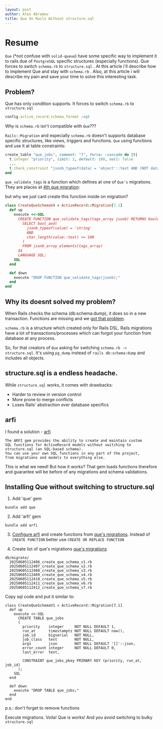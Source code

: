 ```yaml
---
layout: post
author: Alex Abramov
title: Que On Rails Without structure.sql
---
```


# Resume

`Que` (\*not confuse with `solid-queue`) have some specific way to implement it to rails due of `PostgreSQL` specific structures (especially functions). Que forces to switch `schema.rb` to `structure.sql` . At this article i'll describe how to implement Que and stay with `schema.rb` . Also, at this article i will describe my pain and save your time to solve this interesting task.

## Problem?

Que has only condition supports. It forces to switch `schema.rb` to `structure.sql`

```ruby
config.active_record.schema_format :sql
```

Why is `schema.rb` isn't compatible with `Que`???

`Rails::Migration` and especially `schema.rb` doesn't supports database specific structures, like views, triggers and functions. `Que` using functions and use it at table constraints:

```ruby
create_table "que_jobs", comment: "7", force: :cascade do |t|
  t.integer "priority", limit: 2, default: 100, null: false
  ...
  t.check_constraint "jsonb_typeof(data) = 'object'::text AND (NOT data ? 'tags'::text OR jsonb_typeof(data -> 'tags'::text) = 'array'::text AND jsonb_array_length(data -> 'tags'::text) <= 5 AND que_validate_tags(data -> 'tags'::text))", name: "valid_data"
end
```

`que_validate_tags` is a function which defines at one of `Que's` migrations. They are places at [4th que migration](https://github.com/que-rb/que/blob/master/lib/que/migrations/4/up.sql#L34):

but why we just cant create this function inside on migration?

```ruby
class CreateQueSchemaV4 < ActiveRecord::Migration[7.1]
  def up
    execute <<~SQL
      CREATE FUNCTION que_validate_tags(tags_array jsonb) RETURNS boolean AS $$
        SELECT bool_and(
          jsonb_typeof(value) = 'string'
          AND
          char_length(value::text) <= 100
        )
        FROM jsonb_array_elements(tags_array)
      $$
      LANGUAGE SQL;
    SQL
  end

  def down
    execute "DROP FUNCTION que_validate_tags(jsonb);"
  end
end
```

## Why its doesnt solved my problem?

When Rails checks the schema (db:schema:dump), it does so in a new transaction. Functions are missing and we [got that problem](https://github.com/que-rb/que/issues/397).

`schema.rb` is a structure which created only for Rails DSL. Rails migrations have a lot of transactions/processes which can forgot your function from database at any process.

So, for that creators of `Que` asking for switching `schema.rb -> structure.sql`. It's using `pg_dump` instead of `rails db:schema:dump` and includes all objects.

## structure.sql is a endless headache.

While `structure.sql` works, it comes with drawbacks:

- Harder to review in version control
- More prone to merge conflicts
- Loses Rails' abstraction over database specifics

## arfi

I found a solution - [arfi](https://github.com/unurgunite/arfi)

```
The ARFI gem provides the ability to create and maintain custom
SQL functions for ActiveRecord models without switching to structure.sql (an SQL-based schema).
You can use your own SQL functions in any part of the project,
from migrations and models to everything else.
```

This is what we need! But how it works?
That gem loads functions therefore and guarantee will be before of any migrations and schema validations.

## Installing Que without switching to structure.sql

1. Add 'que' gem

```
bundle add que
```

2. Add 'arfi' gem

```
bundle add arfi
```

3. [Configure arfi](https://github.com/unurgunite/arfi?tab=readme-ov-file#usage) and create functions from [que's migrations](https://github.com/que-rb/que/tree/master/lib/que/migrations). Instead of `CREATE FUNCTION` better use `CREATE OR REPLACE FUNCTION`

4. Create list of que's migrations [que's migrations](https://github.com/que-rb/que/tree/master/lib/que/migrations)

```
db/migrate/
  20250605112406_create_que_schema_v1.rb
  20250605112407_create_que_schema_v2.rb
  20250605112408_create_que_schema_v3.rb
  20250605112409_create_que_schema_v4.rb
  20250605112410_create_que_schema_v5.rb
  20250605112411_create_que_schema_v6.rb
  20250605112412_create_que_schema_v7.rb
```

Copy sql code and put it similar to:

```
class CreateQueSchemaV1 < ActiveRecord::Migration[7.1]
  def up
    execute <<-SQL
      CREATE TABLE que_jobs
      (
        priority    integer     NOT NULL DEFAULT 1,
        run_at      timestamptz NOT NULL DEFAULT now(),
        job_id      bigserial   NOT NULL,
        job_class   text        NOT NULL,
        args        json        NOT NULL DEFAULT '[]'::json,
        error_count integer     NOT NULL DEFAULT 0,
        last_error  text,

        CONSTRAINT que_jobs_pkey PRIMARY KEY (priority, run_at, job_id)
      );
    SQL
  end

  def down
    execute "DROP TABLE que_jobs;"
  end
end
```

p.s.: don't forget to remove functions

Execute migrations. Voila! Que is works! And you avoid switching to bulky `structure.sql`

